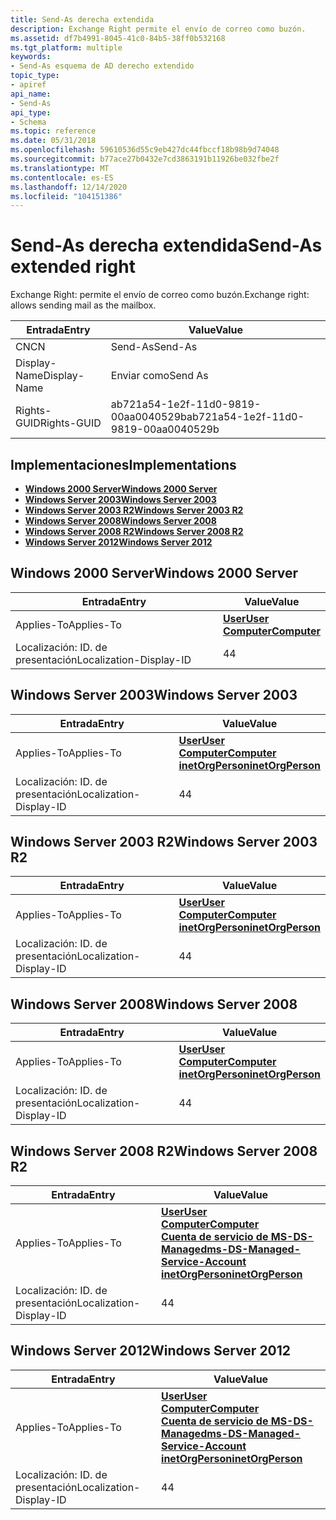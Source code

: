 ```yaml
---
title: Send-As derecha extendida
description: Exchange Right permite el envío de correo como buzón.
ms.assetid: df7b4991-8045-41c0-84b5-38ff0b532168
ms.tgt_platform: multiple
keywords:
- Send-As esquema de AD derecho extendido
topic_type:
- apiref
api_name:
- Send-As
api_type:
- Schema
ms.topic: reference
ms.date: 05/31/2018
ms.openlocfilehash: 59610536d55c9eb427dc44fbccf18b98b9d74048
ms.sourcegitcommit: b77ace27b0432e7cd3863191b11926be032fbe2f
ms.translationtype: MT
ms.contentlocale: es-ES
ms.lasthandoff: 12/14/2020
ms.locfileid: "104151386"
---
```

# <a name="send-as-extended-right"></a><span data-ttu-id="f8846-104">Send-As derecha extendida</span><span class="sxs-lookup"><span data-stu-id="f8846-104">Send-As extended right</span></span>

<span data-ttu-id="f8846-105">Exchange Right: permite el envío de correo como buzón.</span><span class="sxs-lookup"><span data-stu-id="f8846-105">Exchange right: allows sending mail as the mailbox.</span></span>



| <span data-ttu-id="f8846-106">Entrada</span><span class="sxs-lookup"><span data-stu-id="f8846-106">Entry</span></span> | <span data-ttu-id="f8846-107">Value</span><span class="sxs-lookup"><span data-stu-id="f8846-107">Value</span></span> |
|--------------|--------------------------------------|
| <span data-ttu-id="f8846-108">CN</span><span class="sxs-lookup"><span data-stu-id="f8846-108">CN</span></span>           | <span data-ttu-id="f8846-109">Send-As</span><span class="sxs-lookup"><span data-stu-id="f8846-109">Send-As</span></span>                              |
| <span data-ttu-id="f8846-110">Display-Name</span><span class="sxs-lookup"><span data-stu-id="f8846-110">Display-Name</span></span> | <span data-ttu-id="f8846-111">Enviar como</span><span class="sxs-lookup"><span data-stu-id="f8846-111">Send As</span></span>                              |
| <span data-ttu-id="f8846-112">Rights-GUID</span><span class="sxs-lookup"><span data-stu-id="f8846-112">Rights-GUID</span></span>  | <span data-ttu-id="f8846-113">ab721a54-1e2f-11d0-9819-00aa0040529b</span><span class="sxs-lookup"><span data-stu-id="f8846-113">ab721a54-1e2f-11d0-9819-00aa0040529b</span></span> |



## <a name="implementations"></a><span data-ttu-id="f8846-114">Implementaciones</span><span class="sxs-lookup"><span data-stu-id="f8846-114">Implementations</span></span>

-   [<span data-ttu-id="f8846-115">**Windows 2000 Server**</span><span class="sxs-lookup"><span data-stu-id="f8846-115">**Windows 2000 Server**</span></span>](#windows-2000-server)
-   [<span data-ttu-id="f8846-116">**Windows Server 2003**</span><span class="sxs-lookup"><span data-stu-id="f8846-116">**Windows Server 2003**</span></span>](#windows-server-2003)
-   [<span data-ttu-id="f8846-117">**Windows Server 2003 R2**</span><span class="sxs-lookup"><span data-stu-id="f8846-117">**Windows Server 2003 R2**</span></span>](#windows-server-2003-r2)
-   [<span data-ttu-id="f8846-118">**Windows Server 2008**</span><span class="sxs-lookup"><span data-stu-id="f8846-118">**Windows Server 2008**</span></span>](#windows-server-2008)
-   [<span data-ttu-id="f8846-119">**Windows Server 2008 R2**</span><span class="sxs-lookup"><span data-stu-id="f8846-119">**Windows Server 2008 R2**</span></span>](#windows-server-2008-r2)
-   [<span data-ttu-id="f8846-120">**Windows Server 2012**</span><span class="sxs-lookup"><span data-stu-id="f8846-120">**Windows Server 2012**</span></span>](#windows-server-2012)

## <a name="windows-2000-server"></a><span data-ttu-id="f8846-121">Windows 2000 Server</span><span class="sxs-lookup"><span data-stu-id="f8846-121">Windows 2000 Server</span></span>



| <span data-ttu-id="f8846-122">Entrada</span><span class="sxs-lookup"><span data-stu-id="f8846-122">Entry</span></span> | <span data-ttu-id="f8846-123">Value</span><span class="sxs-lookup"><span data-stu-id="f8846-123">Value</span></span> |
|-------------------------|-----------------------------------------------------------------------------|
| <span data-ttu-id="f8846-124">Applies-To</span><span class="sxs-lookup"><span data-stu-id="f8846-124">Applies-To</span></span>              | [<span data-ttu-id="f8846-125">**User**</span><span class="sxs-lookup"><span data-stu-id="f8846-125">**User**</span></span>](c-user.md)<br/> [<span data-ttu-id="f8846-126">**Computer**</span><span class="sxs-lookup"><span data-stu-id="f8846-126">**Computer**</span></span>](c-computer.md)<br/> |
| <span data-ttu-id="f8846-127">Localización: ID. de presentación</span><span class="sxs-lookup"><span data-stu-id="f8846-127">Localization-Display-ID</span></span> | <span data-ttu-id="f8846-128">4</span><span class="sxs-lookup"><span data-stu-id="f8846-128">4</span></span>                                                                           |



## <a name="windows-server-2003"></a><span data-ttu-id="f8846-129">Windows Server 2003</span><span class="sxs-lookup"><span data-stu-id="f8846-129">Windows Server 2003</span></span>



| <span data-ttu-id="f8846-130">Entrada</span><span class="sxs-lookup"><span data-stu-id="f8846-130">Entry</span></span> | <span data-ttu-id="f8846-131">Value</span><span class="sxs-lookup"><span data-stu-id="f8846-131">Value</span></span> |
|-------------------------|---------------------------------------------------------------------------------------------------------------------------------|
| <span data-ttu-id="f8846-132">Applies-To</span><span class="sxs-lookup"><span data-stu-id="f8846-132">Applies-To</span></span>              | [<span data-ttu-id="f8846-133">**User**</span><span class="sxs-lookup"><span data-stu-id="f8846-133">**User**</span></span>](c-user.md)<br/> [<span data-ttu-id="f8846-134">**Computer**</span><span class="sxs-lookup"><span data-stu-id="f8846-134">**Computer**</span></span>](c-computer.md)<br/> [<span data-ttu-id="f8846-135">**inetOrgPerson**</span><span class="sxs-lookup"><span data-stu-id="f8846-135">**inetOrgPerson**</span></span>](c-inetorgperson.md)<br/> |
| <span data-ttu-id="f8846-136">Localización: ID. de presentación</span><span class="sxs-lookup"><span data-stu-id="f8846-136">Localization-Display-ID</span></span> | <span data-ttu-id="f8846-137">4</span><span class="sxs-lookup"><span data-stu-id="f8846-137">4</span></span>                                                                                                                               |



## <a name="windows-server-2003-r2"></a><span data-ttu-id="f8846-138">Windows Server 2003 R2</span><span class="sxs-lookup"><span data-stu-id="f8846-138">Windows Server 2003 R2</span></span>



| <span data-ttu-id="f8846-139">Entrada</span><span class="sxs-lookup"><span data-stu-id="f8846-139">Entry</span></span> | <span data-ttu-id="f8846-140">Value</span><span class="sxs-lookup"><span data-stu-id="f8846-140">Value</span></span> |
|-------------------------|---------------------------------------------------------------------------------------------------------------------------------|
| <span data-ttu-id="f8846-141">Applies-To</span><span class="sxs-lookup"><span data-stu-id="f8846-141">Applies-To</span></span>              | [<span data-ttu-id="f8846-142">**User**</span><span class="sxs-lookup"><span data-stu-id="f8846-142">**User**</span></span>](c-user.md)<br/> [<span data-ttu-id="f8846-143">**Computer**</span><span class="sxs-lookup"><span data-stu-id="f8846-143">**Computer**</span></span>](c-computer.md)<br/> [<span data-ttu-id="f8846-144">**inetOrgPerson**</span><span class="sxs-lookup"><span data-stu-id="f8846-144">**inetOrgPerson**</span></span>](c-inetorgperson.md)<br/> |
| <span data-ttu-id="f8846-145">Localización: ID. de presentación</span><span class="sxs-lookup"><span data-stu-id="f8846-145">Localization-Display-ID</span></span> | <span data-ttu-id="f8846-146">4</span><span class="sxs-lookup"><span data-stu-id="f8846-146">4</span></span>                                                                                                                               |



## <a name="windows-server-2008"></a><span data-ttu-id="f8846-147">Windows Server 2008</span><span class="sxs-lookup"><span data-stu-id="f8846-147">Windows Server 2008</span></span>



| <span data-ttu-id="f8846-148">Entrada</span><span class="sxs-lookup"><span data-stu-id="f8846-148">Entry</span></span> | <span data-ttu-id="f8846-149">Value</span><span class="sxs-lookup"><span data-stu-id="f8846-149">Value</span></span> |
|-------------------------|---------------------------------------------------------------------------------------------------------------------------------|
| <span data-ttu-id="f8846-150">Applies-To</span><span class="sxs-lookup"><span data-stu-id="f8846-150">Applies-To</span></span>              | [<span data-ttu-id="f8846-151">**User**</span><span class="sxs-lookup"><span data-stu-id="f8846-151">**User**</span></span>](c-user.md)<br/> [<span data-ttu-id="f8846-152">**Computer**</span><span class="sxs-lookup"><span data-stu-id="f8846-152">**Computer**</span></span>](c-computer.md)<br/> [<span data-ttu-id="f8846-153">**inetOrgPerson**</span><span class="sxs-lookup"><span data-stu-id="f8846-153">**inetOrgPerson**</span></span>](c-inetorgperson.md)<br/> |
| <span data-ttu-id="f8846-154">Localización: ID. de presentación</span><span class="sxs-lookup"><span data-stu-id="f8846-154">Localization-Display-ID</span></span> | <span data-ttu-id="f8846-155">4</span><span class="sxs-lookup"><span data-stu-id="f8846-155">4</span></span>                                                                                                                               |



## <a name="windows-server-2008-r2"></a><span data-ttu-id="f8846-156">Windows Server 2008 R2</span><span class="sxs-lookup"><span data-stu-id="f8846-156">Windows Server 2008 R2</span></span>



| <span data-ttu-id="f8846-157">Entrada</span><span class="sxs-lookup"><span data-stu-id="f8846-157">Entry</span></span> | <span data-ttu-id="f8846-158">Value</span><span class="sxs-lookup"><span data-stu-id="f8846-158">Value</span></span> |
|-------------------------|------------------------------------------------------------------------------------------------------------------------------------------------------------------------------------------------------------------|
| <span data-ttu-id="f8846-159">Applies-To</span><span class="sxs-lookup"><span data-stu-id="f8846-159">Applies-To</span></span>              | [<span data-ttu-id="f8846-160">**User**</span><span class="sxs-lookup"><span data-stu-id="f8846-160">**User**</span></span>](c-user.md)<br/> [<span data-ttu-id="f8846-161">**Computer**</span><span class="sxs-lookup"><span data-stu-id="f8846-161">**Computer**</span></span>](c-computer.md)<br/> [<span data-ttu-id="f8846-162">**Cuenta de servicio de MS-DS-Managed**</span><span class="sxs-lookup"><span data-stu-id="f8846-162">**ms-DS-Managed-Service-Account**</span></span>](c-msds-managedserviceaccount.md)<br/> [<span data-ttu-id="f8846-163">**inetOrgPerson**</span><span class="sxs-lookup"><span data-stu-id="f8846-163">**inetOrgPerson**</span></span>](c-inetorgperson.md)<br/> |
| <span data-ttu-id="f8846-164">Localización: ID. de presentación</span><span class="sxs-lookup"><span data-stu-id="f8846-164">Localization-Display-ID</span></span> | <span data-ttu-id="f8846-165">4</span><span class="sxs-lookup"><span data-stu-id="f8846-165">4</span></span>                                                                                                                                                                                                                |



## <a name="windows-server-2012"></a><span data-ttu-id="f8846-166">Windows Server 2012</span><span class="sxs-lookup"><span data-stu-id="f8846-166">Windows Server 2012</span></span>



| <span data-ttu-id="f8846-167">Entrada</span><span class="sxs-lookup"><span data-stu-id="f8846-167">Entry</span></span> | <span data-ttu-id="f8846-168">Value</span><span class="sxs-lookup"><span data-stu-id="f8846-168">Value</span></span> |
|-------------------------|------------------------------------------------------------------------------------------------------------------------------------------------------------------------------------------------------------------|
| <span data-ttu-id="f8846-169">Applies-To</span><span class="sxs-lookup"><span data-stu-id="f8846-169">Applies-To</span></span>              | [<span data-ttu-id="f8846-170">**User**</span><span class="sxs-lookup"><span data-stu-id="f8846-170">**User**</span></span>](c-user.md)<br/> [<span data-ttu-id="f8846-171">**Computer**</span><span class="sxs-lookup"><span data-stu-id="f8846-171">**Computer**</span></span>](c-computer.md)<br/> [<span data-ttu-id="f8846-172">**Cuenta de servicio de MS-DS-Managed**</span><span class="sxs-lookup"><span data-stu-id="f8846-172">**ms-DS-Managed-Service-Account**</span></span>](c-msds-managedserviceaccount.md)<br/> [<span data-ttu-id="f8846-173">**inetOrgPerson**</span><span class="sxs-lookup"><span data-stu-id="f8846-173">**inetOrgPerson**</span></span>](c-inetorgperson.md)<br/> |
| <span data-ttu-id="f8846-174">Localización: ID. de presentación</span><span class="sxs-lookup"><span data-stu-id="f8846-174">Localization-Display-ID</span></span> | <span data-ttu-id="f8846-175">4</span><span class="sxs-lookup"><span data-stu-id="f8846-175">4</span></span>                                                                                                                                                                                                                |



 

 





